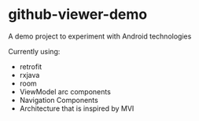 # github-viewer-demo
A demo project to experiment with Android technologies

Currently using:
- retrofit
- rxjava
- room
- ViewModel arc components
- Navigation Components
- Architecture that is inspired by MVI
